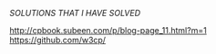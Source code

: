 _SOLUTIONS THAT I HAVE SOLVED_

http://cpbook.subeen.com/p/blog-page_11.html?m=1
https://github.com/w3cp/